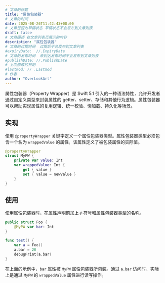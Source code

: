 ```yaml
---
# 文章的标题
title: "属性包装器"
# 文章的时间
date: 2025-08-26T11:42:43+08:00
# 文章是否为草稿状态 草稿状态不会发布到文章列表
draft: false
# 文章描述 在文章列表页展示的内容
description: "属性包装器"
# 文章的过期时间  过期后不会发布到文章列表
#expiryDate:  //.ExpiryDate
# 文章的发布时间  未到达发布时间不会发布到文章列表
#publishDate: //.PublishDate
# 上次修改的日期
#lastmod: // .Lastmod
# 作者
author: "OverLookArt"
---
```


属性包装器（Property Wrapper）是 Swift 5.1 引入的一种语法特性，允许开发者通过自定义类型来封装属性的 getter、setter、存储和其他行为逻辑。属性包装器可以帮助实现属性的复用逻辑、统一校验、懒加载、持久化等场景。

## 实现

使用 `@propertyWrapper` 关键字定义一个属性包装器类型。属性包装器类型必须包含一个名为 `wrappedValue` 的属性，该属性定义了被包装属性的实际值。

``` swift
@propertyWrapper
struct MyPW {
    private var value: Int
    var wrappedValue: Int {
        get { value }
        set { value = newValue }
    }
}
```

## 使用

使用属性包装器时，在属性声明前加上 `@` 符号和属性包装器类型的名称。

``` swift
public struct Foo {
    @MyPW var bar: Int
}

func test() {
    var a = Foo()
    a.bar = 20
    debugPrint(a.bar)
}
```

在上面的示例中，`bar` 属性被 `MyPW` 属性包装器所包装。通过 `a.bar` 访问时，实际上是通过 `MyPW` 的 `wrappedValue` 属性进行读写操作。

